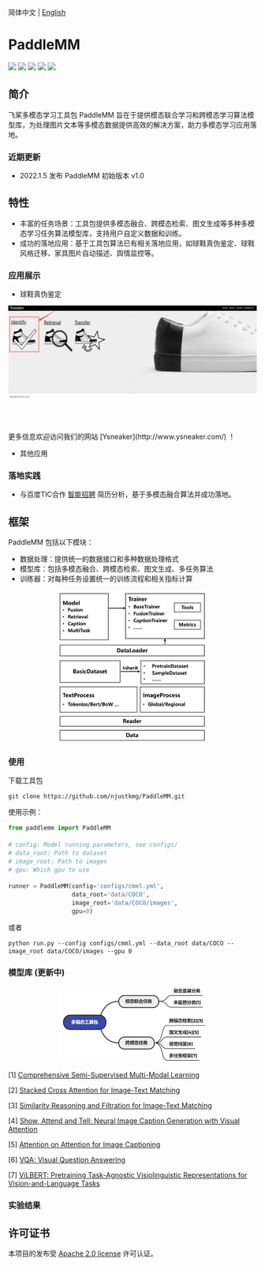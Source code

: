 简体中文 | [English](README_en.md)
# PaddleMM

<a href="./LICENSE"><img src="https://img.shields.io/badge/license-Apache%202-dfd.svg"></a>
<a href=""><img src="https://img.shields.io/badge/release-v1.0-ffa.svg"></a>
<a href=""><img src="https://img.shields.io/badge/python-3.6+-aff.svg"></a>
<a href=""><img src="https://img.shields.io/badge/paddlepaddle-2.1.3+-aff.svg"></a>
<a href=""><img src="https://img.shields.io/badge/os-linux-pink.svg"></a>

## 简介
飞桨多模态学习工具包 PaddleMM 旨在于提供模态联合学习和跨模态学习算法模型库，为处理图片文本等多模态数据提供高效的解决方案，助力多模态学习应用落地。

### 近期更新
- 2022.1.5 发布 PaddleMM 初始版本 v1.0

## 特性
- 丰富的任务场景：工具包提供多模态融合、跨模态检索、图文生成等多种多模态学习任务算法模型库，支持用户自定义数据和训练。
- 成功的落地应用：基于工具包算法已有相关落地应用，如球鞋真伪鉴定、球鞋风格迁移、家具图片自动描述、舆情监控等。


### 应用展示
- 球鞋真伪鉴定

<div align=center><img src="doc/identify.gif" width="600px;" /></div>
  更多信息欢迎访问我们的网站 [Ysneaker](http://www.ysneaker.com/) ！

- 其他应用

### 落地实践
- 与百度TIC合作 [智能招聘](https://ai.baidu.com/solution/recruitment) 简历分析，基于多模态融合算法并成功落地。

## 框架
PaddleMM 包括以下模块：
- 数据处理：提供统一的数据接口和多种数据处理格式
- 模型库：包括多模态融合、跨模态检索、图文生成、多任务算法
- 训练器：对每种任务设置统一的训练流程和相关指标计算

<div align=center><img src="doc/framework.png" width="300px;" /></div>

### 使用
下载工具包

```
git clone https://github.com/njustkmg/PaddleMM.git
```

使用示例：

```python
from paddlemm import PaddleMM

# config: Model running parameters, see configs/
# data_root: Path to dataset
# image_root: Path to images
# gpu: Which gpu to use

runner = PaddleMM(config='configs/cmml.yml',
                  data_root='data/COCO', 
                  image_root='data/COCO/images', 
                  gpu=0)
```

或者

```
python run.py --config configs/cmml.yml --data_root data/COCO --image_root data/COCO/images --gpu 0
```



### 模型库 (更新中)

<div align=center><img src="doc/models.png" width="300px;" /></div>

[1] [Comprehensive Semi-Supervised Multi-Modal Learning](https://www.ijcai.org/proceedings/2019/0568.pdf)

[2] [Stacked Cross Attention for Image-Text Matching](https://arxiv.org/pdf/1803.08024.pdf)

[3] [Similarity Reasoning and Filtration for Image-Text Matching](https://arxiv.org/pdf/2101.01368.pdf)

[4] [Show, Attend and Tell: Neural Image Caption Generation with Visual Attention](https://arxiv.org/pdf/1502.03044.pdf)

[5] [Attention on Attention for Image Captioning](https://arxiv.org/pdf/1908.06954.pdf)

[6] [VQA: Visual Question Answering](https://arxiv.org/pdf/1505.00468.pdf)

[7] [ViLBERT: Pretraining Task-Agnostic Visiolinguistic Representations for Vision-and-Language Tasks](https://arxiv.org/pdf/1908.02265.pdf)


### 实验结果


## 许可证书
本项目的发布受 <a href="">Apache 2.0 license</a> 许可认证。
